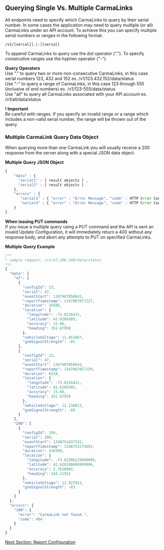 <h2>Querying Single Vs. Multiple CarmaLinks</h2>  
All endpoints need to specify which CarmaLinks to query by their serial number. In some cases the application may need to query multiple (or all) CarmaLinks under an API account. To achieve this you can specify multiple serial numbers or ranges in the following format:  
  
    /v1/[serial][.|-][serial]  
  
To append CarmaLinks to query use the dot operator ("."). To specify consecutive ranges use the hyphen operator ("-").   
  
**Query Operators**  
Use "." to query two or more non-consecutive CarmaLinks, in this case serial numbers 123, 432 and 152 ex. /v1/123.432.152/data/status  
Use "-" to query a range of CarmaLinks, in this case 123 through 555 (inclusive of end numbers) ex. /v1/123-555/data/status  
Use "all" to query all CarmaLinks associated with your API account ex. /v1/all/data/status  

**! Important**  
Be careful with ranges. If you specify an invalid range or a range which includes a non-valid serial number, the range will be thrown out of the query.  
  
### Multiple CarmaLink Query Data Object  
When querying more than one CarmaLink you will usually receive a 200 response from the server along with a special JSON data object.  
  
**Multiple Query JSON Object**  
```javascript
{  
    "data" : {  
      "serial1" : [ result objects ] ,  
      "serial2" : [ result objects ]   
    },  
    "errors" : {  
       "serial3" : { "error" : "Error Message", "code" : HTTP Error Code },  
       "serial4" : { "error" : "Error Message", "code" : HTTP Error Code }  
    }  
}
```
  
**When issuing PUT commands**   
If you issue a multiple query using a PUT command and the API is sent an invalid Update Configuration, it will immediately return a 400 without any response body, and abort any attempts to PUT on specified CarmaLinks.  
  
**Multiple Query Example**  
```javascript
/**  
* sample request: /v1/47.200.100/data/status  
**/  
{  
  "data": {  
    "47": [  
      {  
        "configId": 23,  
        "serial": 47,  
        "eventStart": 1347987050641,  
        "reportTimestamp": 1347987077227,  
        "duration": 26586,  
        "location": {  
          "longitude": -73.8226421,  
          "latitude": 42.6260305,  
          "accuracy": 15.06,  
          "heading": 352.87958  
        },  
        "vehicleVoltage": 11.851867,  
        "gsmSignalStrength": -85  
      },  
      {  
        "configId": 23,  
        "serial": 47,  
        "eventStart": 1347987050641,  
        "reportTimestamp": 1347987057159,  
        "duration": 6518,  
        "location": {  
          "longitude": -73.8226421,  
          "latitude": 42.6260305,  
          "accuracy": 15.06,  
          "heading": 352.87958  
        },  
        "vehicleVoltage": 12.138812,  
        "gsmSignalStrength": -89  
      }  
    ],  
    "200": [  
      {  
        "configId": 109,  
        "serial": 200,  
        "eventStart": 1348751837332,  
        "reportTimestamp": 1348752273692,  
        "duration": 436360,  
        "location": {  
          "longitude": -73.82306129999999,  
          "latitude": 42.626288699999996,  
          "accuracy": 2.7610002,  
          "heading": 244.21552  
        },  
        "vehicleVoltage": 12.927912,  
        "gsmSignalStrength": -83  
      }   
    ]  
  },  
  "errors": {  
    "100": {  
      "error": "CarmaLink not found.",  
      "code": 404  
    }  
  }  
}
```
[Next Section: Report Configuration](https://github.com/CarmaSys/CarmaLinkAPI/blob/1.5/reportConfiguration.md)
